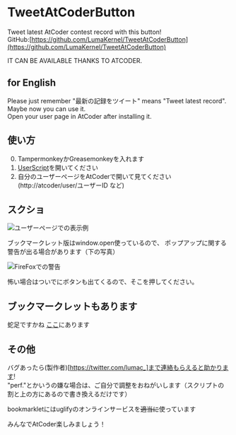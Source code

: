 # TweetAtCoderButton

Tweet latest AtCoder contest record with this button!  
GitHub:[https://github.com/LumaKernel/TweetAtCoderButton](https://github.com/LumaKernel/TweetAtCoderButton)

IT CAN BE AVAILABLE THANKS TO ATCODER.

## for English

Please just remember "最新の記録をツイート" means "Tweet latest record".  
Maybe now you can use it.  
Open your user page in AtCoder after installing it.

## 使い方

0. TampermonkeyかGreasemonkeyを入れます
1. [UserScript](https://lumakernel.github.io/TweetAtCoderButton/main.user.js)を開いてください
2. 自分のユーザーページをAtCoderで開いて見てください(http://atcoder/user/ユーザーID など)

## スクショ

![ユーザーページでの表示例](https://lumakernel.github.io/TweetAtCoderButton/img/screen1.jpg "ユーザーページでの表示例")

ブックマークレット版はwindow.open使っているので、
ポップアップに関する警告が出る場合があります（下の写真）

![FireFoxでの警告](https://lumakernel.github.io/TweetAtCoderButton/img/screen2.jpg "FireFoxでの警告")

怖い場合はついでにボタンも出てくるので、そこを押してください。

## ブックマークレットもあります

蛇足ですかね
[ここ](https://lumakernel.github.io/TweetAtCoderButton/bookmarklet.txt)にあります


## その他

バグあったら(製作者)[https://twitter.com/lumac_]まで連絡もらえると助かります!  
"perf."とかいうの嫌な場合は、ご自分で調整をおねがいします（スクリプトの割と上の方にあるので書き換えるだけです）

bookmarkletにはuglifyのオンラインサービスを~~適当に~~使っています

みんなでAtCoder楽しみましょう！
